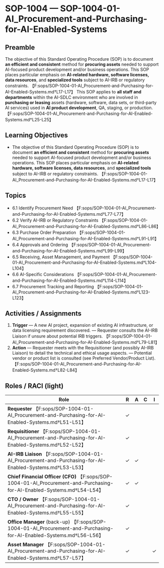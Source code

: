 # SOP-1004 — SOP-1004-01-AI\_Procurement-and-Purchasing-for-AI-Enabled-Systems

## Preamble
The objective of this Standard Operating Procedure (SOP) is to document **an efficient and consistent** method for **procuring assets** needed to support AI-focused product development and/or business operations. This SOP places particular emphasis on **AI-related hardware, software licenses, data resources**, and **specialized tools** subject to AI-IRB or regulatory constraints. 【F:sops/SOP-1004-01-AI_Procurement-and-Purchasing-for-AI-Enabled-Systems.md†L17-L17】
This SOP applies to **all staff and departments** within the AI-SDLC environment who are involved in **purchasing or leasing** assets (hardware, software, data sets, or third-party AI services) used in **AI product development**, QA, staging, or production. 【F:sops/SOP-1004-01-AI_Procurement-and-Purchasing-for-AI-Enabled-Systems.md†L25-L25】

## Learning Objectives
- The objective of this Standard Operating Procedure (SOP) is to document **an efficient and consistent** method for **procuring assets** needed to support AI-focused product development and/or business operations. This SOP places particular emphasis on **AI-related hardware, software licenses, data resources**, and **specialized tools** subject to AI-IRB or regulatory constraints. 【F:sops/SOP-1004-01-AI_Procurement-and-Purchasing-for-AI-Enabled-Systems.md†L17-L17】

## Topics
- 6.1 Identify Procurement Need 【F:sops/SOP-1004-01-AI_Procurement-and-Purchasing-for-AI-Enabled-Systems.md†L77-L77】
- 6.2 Verify AI-IRB or Regulatory Constraints 【F:sops/SOP-1004-01-AI_Procurement-and-Purchasing-for-AI-Enabled-Systems.md†L86-L86】
- 6.3 Purchase Order Preparation 【F:sops/SOP-1004-01-AI_Procurement-and-Purchasing-for-AI-Enabled-Systems.md†L91-L91】
- 6.4 Approvals and Ordering 【F:sops/SOP-1004-01-AI_Procurement-and-Purchasing-for-AI-Enabled-Systems.md†L99-L99】
- 6.5 Receiving, Asset Management, and Payment 【F:sops/SOP-1004-01-AI_Procurement-and-Purchasing-for-AI-Enabled-Systems.md†L104-L104】
- 6.6 AI-Specific Considerations 【F:sops/SOP-1004-01-AI_Procurement-and-Purchasing-for-AI-Enabled-Systems.md†L114-L114】
- 6.7 Procurement Tracking and Reporting 【F:sops/SOP-1004-01-AI_Procurement-and-Purchasing-for-AI-Enabled-Systems.md†L123-L123】

## Activities / Assignments
1) **Trigger** — A new AI project, expansion of existing AI infrastructure, or data licensing requirement discovered. — Requester consults the AI-IRB Liaison if unsure about potential IRB triggers. 【F:sops/SOP-1004-01-AI_Procurement-and-Purchasing-for-AI-Enabled-Systems.md†L79-L81】
2) **Action** — Requester meets with the Requisitioner (and possibly AI-IRB Liaison) to detail the technical and ethical usage aspects. — Potential vendor or product list is consulted (see Preferred Vendor/Product List). 【F:sops/SOP-1004-01-AI_Procurement-and-Purchasing-for-AI-Enabled-Systems.md†L82-L84】

## Roles / RACI (light)
| Role | R | A | C | I |
|---|---|---|---|---|
| **Requester** 【F:sops/SOP-1004-01-AI_Procurement-and-Purchasing-for-AI-Enabled-Systems.md†L51-L51】 | ✓ |  |  |  |
| **Requisitioner** 【F:sops/SOP-1004-01-AI_Procurement-and-Purchasing-for-AI-Enabled-Systems.md†L52-L52】 | ✓ |  |  |  |
| **AI-IRB Liaison** 【F:sops/SOP-1004-01-AI_Procurement-and-Purchasing-for-AI-Enabled-Systems.md†L53-L53】 | ✓ | ✓ |  |  |
| **Chief Financial Officer (CFO)** 【F:sops/SOP-1004-01-AI_Procurement-and-Purchasing-for-AI-Enabled-Systems.md†L54-L54】 | ✓ | ✓ |  |  |
| **CTO / Owner** 【F:sops/SOP-1004-01-AI_Procurement-and-Purchasing-for-AI-Enabled-Systems.md†L55-L55】 | ✓ |  |  |  |
| **Office Manager** (back-up) 【F:sops/SOP-1004-01-AI_Procurement-and-Purchasing-for-AI-Enabled-Systems.md†L56-L56】 | ✓ |  |  |  |
| **Asset Manager** 【F:sops/SOP-1004-01-AI_Procurement-and-Purchasing-for-AI-Enabled-Systems.md†L57-L57】 | ✓ |  |  | ✓ |
